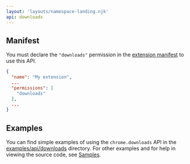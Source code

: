 ```yaml
---
layout: 'layouts/namespace-landing.njk'
api: downloads
---
```


## Manifest

You must declare the `"downloads"` permission in the [extension manifest][1] to use this API.

```json
{
  "name": "My extension",
  ...
  "permissions": [
    "downloads"
  ],
  ...
}
```

## Examples

You can find simple examples of using the `chrome.downloads` API in the [examples/api/downloads][2]
directory. For other examples and for help in viewing the source code, see [Samples][3].

[1]: /extensions/manifest
[2]:
  https://chromium.googlesource.com/chromium/src/+/master/chrome/common/extensions/docs/examples/api/downloads/
[3]: /extensions/samples
